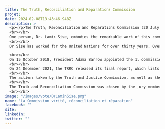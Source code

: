 ```yaml
---
title: The Truth, Reconciliation and Reparations Commission
projet: 
date: 2024-02-08T13:43:46.948Z
description: >
  <p></p>The Truth, Reconciliation and Reparations Commission (20 July 2017-15 October 2018) established in December 2017 had as its main objective to establish an impartial historical record of human rights violations committed between July 1994 and January 2017 under the presidency of Yahya Jammeh. It was also tasked with tracing the fate of disappeared victims and granting reparations to victims where necessary, and preventing the recurrence of violations by formulating recommendations to create appropriate prevention mechanisms, including institutional and legal reforms.
  <br></br>
  One person, Dr. Lamin Sise, embodies the remarkable work of this commission, of which he became the president in 2021. He was born and raised in Gambia. From 2008 to 2011, Dr Sise was executive assistant, senior advisor and close confidant to the late Secretary-General Kofi Annan (Ghanaian diplomat, former UN Secretary-General).
  <br></br>
  Dr Sise has worked for the United Nations for over thirty years. Over the past twenty-five years,

  <br></br>
  On 15 October 2018, President Adama Barrow appointed the 11 commissioners of the Truth, Reconciliation and Reparations Commission (TRRC), who were sworn in. The Commission began its hearings on 7 January 2019 and submitted its interim report to the government on 29 April 2020.
  <br></br>
  On 24 December 2021, the TRRC released its final report, which lists the names of many people suspected of having perpetrated atrocities during the Jammeh era. Subsequently, in 2022, a White Paper from civil society on the TRRC report and recommendations was also produced by the CSO Working Group on Transitional Justice.
  <br></br>
  The actions taken by the Truth and Justice Commission, as well as the start of reparations for crimes committed under Jammeh, deserve particular attention. The post-Yaya Jammeh regime has also implemented positive initiatives, including the requirement of due process before dismissing a civil servant on the recommendation of the Truth and Reconciliation Commission. The ratification of treaties, the regular submission of periodic reports, and the acceptance and implementation of many recommendations highlight efforts towards governance reforms and the rule of law.
  <br></br>
  The Truth and Reconciliation Commission was chosen by the jury members for the application of the chapter on Governance Reforms and Rule of Law, whose Article 11 states that: "States Parties undertake to develop the necessary legislative and policy frameworks for the establishment and strengthening of a culture of democracy and peace". While Article 4-1 stipulates that: "States Parties undertake to promote democracy, the principle of the rule of law and human rights".
  <br></br>
image: "/images/vote/DrLaminSise.png"
name: "La Commission vérité, réconciliation et réparation"
facebook: ""
site: 
linkedIn: 
twitter: ""
---
```


